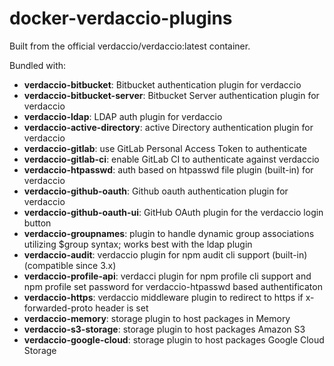 # docker-verdaccio-plugins

Built from the official verdaccio/verdaccio:latest container.

Bundled with:
- **verdaccio-bitbucket**: Bitbucket authentication plugin for verdaccio
- **verdaccio-bitbucket-server**: Bitbucket Server authentication plugin for verdaccio
- **verdaccio-ldap**: LDAP auth plugin for verdaccio
- **verdaccio-active-directory**: active Directory authentication plugin for verdaccio
- **verdaccio-gitlab**: use GitLab Personal Access Token to authenticate
- **verdaccio-gitlab-ci**: enable GitLab CI to authenticate against verdaccio
- **verdaccio-htpasswd**: auth based on htpasswd file plugin (built-in) for verdaccio
- **verdaccio-github-oauth**: Github oauth authentication plugin for verdaccio
- **verdaccio-github-oauth-ui**: GitHub OAuth plugin for the verdaccio login button
- **verdaccio-groupnames**: plugin to handle dynamic group associations utilizing $group syntax; works best with the ldap plugin
- **verdaccio-audit**: verdaccio plugin for npm audit cli support (built-in) (compatible since 3.x)
- **verdaccio-profile-api**: verdacci plugin for npm profile cli support and npm profile set password for verdaccio-htpasswd based authentificaton
- **verdaccio-https**: verdaccio middleware plugin to redirect to https if x-forwarded-proto header is set
- **verdaccio-memory**: storage plugin to host packages in Memory
- **verdaccio-s3-storage**: storage plugin to host packages Amazon S3
- **verdaccio-google-cloud**: storage plugin to host packages Google Cloud Storage

